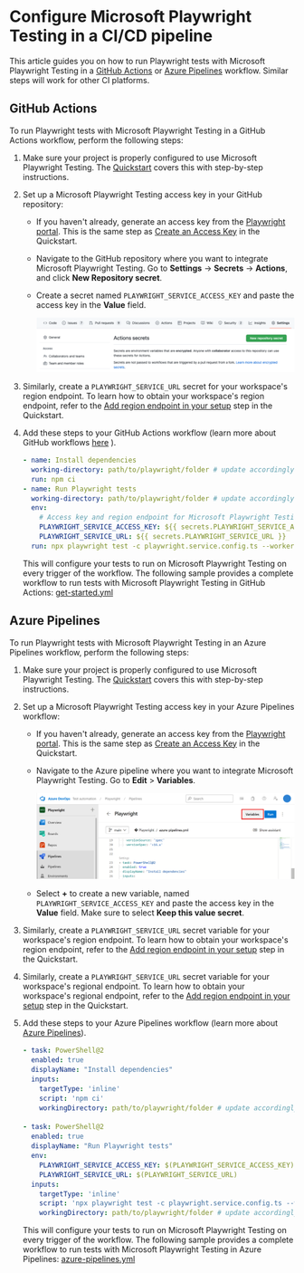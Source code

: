 # Configure Microsoft Playwright Testing in a CI/CD pipeline

This article guides you on how to run Playwright tests with Microsoft Playwright Testing in a [GitHub Actions](#github-actions) or [Azure Pipelines](#azure-pipelines) workflow. Similar steps will work for other CI platforms.

## GitHub Actions

To run Playwright tests with Microsoft Playwright Testing in a GitHub Actions workflow, perform the following steps:

1. Make sure your project is properly configured to use Microsoft Playwright Testing. The [Quickstart](./quickstart.md) covers this with step-by-step instructions.

1. Set up a Microsoft Playwright Testing access key in your GitHub repository:

    * If you haven't already, generate an access key from the [Playwright portal](https://aka.ms/mpt/portal). This is the same step as [Create an Access Key](./quickstart.md#create-an-access-key) in the Quickstart.
        
    * Navigate to the GitHub repository where you want to integrate Microsoft Playwright Testing. Go to **Settings** -> **Secrets** -> **Actions**, and click **New Repository secret**. 
    
    * Create a secret named `PLAYWRIGHT_SERVICE_ACCESS_KEY` and paste the access key in the **Value** field.

        ![Screenshot of creating a new GitHub repository secret](./media/configure-tests-with-ci-cd-pipeline/create-action-secret.png)

1. Similarly, create a `PLAYWRIGHT_SERVICE_URL` secret for your workspace's region endpoint. To learn how to obtain your workspace's region endpoint, refer to the [Add region endpoint in your setup](./quickstart.md#add-region-endpoint-in-your-set-up) step in the Quickstart.

1. Add these steps to your GitHub Actions workflow (learn more about GitHub workflows [here](https://docs.github.com/en/actions/using-workflows/using-starter-workflows#using-starter-workflows)
).

    ```yaml
    - name: Install dependencies
      working-directory: path/to/playwright/folder # update accordingly
      run: npm ci
    - name: Run Playwright tests
      working-directory: path/to/playwright/folder # update accordingly
      env:
        # Access key and region endpoint for Microsoft Playwright Testing
        PLAYWRIGHT_SERVICE_ACCESS_KEY: ${{ secrets.PLAYWRIGHT_SERVICE_ACCESS_KEY }}
        PLAYWRIGHT_SERVICE_URL: ${{ secrets.PLAYWRIGHT_SERVICE_URL }}
      run: npx playwright test -c playwright.service.config.ts --workers=20
    ```
    
    This will configure your tests to run on Microsoft Playwright Testing on every trigger of the workflow. The following sample provides a complete workflow to run tests with Microsoft Playwright Testing in GitHub Actions: [get-started.yml](../samples/get-started/.github/get-started.yml)

## Azure Pipelines

To run Playwright tests with Microsoft Playwright Testing in an Azure Pipelines workflow, perform the following steps:

1. Make sure your project is properly configured to use Microsoft Playwright Testing. The [Quickstart](./quickstart.md) covers this with step-by-step instructions.

1. Set up a Microsoft Playwright Testing access key in your Azure Pipelines workflow:

    * If you haven't already, generate an access key from the [Playwright portal](https://aka.ms/mpt/portal). This is the same step as [Create an Access Key](./quickstart.md#create-an-access-key) in the Quickstart.

    * Navigate to the Azure pipeline where you want to integrate Microsoft Playwright Testing. Go to **Edit** > **Variables**.

        ![Screenshot of creating a new Azure Pipelines secret variable](./media/configure-tests-with-ci-cd-pipeline/create-pipelines-variable.png)

    * Select **+** to create a new variable, named `PLAYWRIGHT_SERVICE_ACCESS_KEY` and paste the access key in the **Value** field. Make sure to select **Keep this value secret**.

1. Similarly, create a `PLAYWRIGHT_SERVICE_URL` secret variable for your workspace's region endpoint. To learn how to obtain your workspace's region endpoint, refer to the [Add region endpoint in your setup](./quickstart.md#add-region-endpoint-in-your-set-up) step in the Quickstart.

1. Similarly, create a `PLAYWRIGHT_SERVICE_URL` secret variable for your workspace's regional endpoint. To learn how to obtain your workspace's regional endpoint, refer to the [Add region endpoint in your setup](./quickstart.md#add-region-endpoint-in-your-set-up) step in the Quickstart.

1. Add these steps to your Azure Pipelines workflow (learn more about [Azure Pipelines](https://learn.microsoft.com/en-us/azure/devops/pipelines/create-first-pipeline)).

    ```yaml
    - task: PowerShell@2
      enabled: true
      displayName: "Install dependencies"
      inputs:
        targetType: 'inline'
        script: 'npm ci'
        workingDirectory: path/to/playwright/folder # update accordingly

    - task: PowerShell@2
      enabled: true
      displayName: "Run Playwright tests"
      env:
        PLAYWRIGHT_SERVICE_ACCESS_KEY: $(PLAYWRIGHT_SERVICE_ACCESS_KEY)
        PLAYWRIGHT_SERVICE_URL: $(PLAYWRIGHT_SERVICE_URL)
      inputs:
        targetType: 'inline'
        script: 'npx playwright test -c playwright.service.config.ts --workers=20'
        workingDirectory: path/to/playwright/folder # update accordingly
    ```

    This will configure your tests to run on Microsoft Playwright Testing on every trigger of the workflow. The following sample provides a complete workflow to run tests with Microsoft Playwright Testing in Azure Pipelines: [azure-pipelines.yml](../samples/get-started/azure-pipelines.yml)
